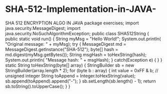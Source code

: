 # SHA-512-Implementation-in-JAVA-

SHA 512 ENCRYPTION ALGO IN JAVA 
package exercises; 
import java.security.MessageDigest; 
import java.security.NoSuchAlgorithmException; 
public class SHA512String {
          public static void run() { 
                        String myMsg = "Hello World!"; 
                        System.out.println( "Original message: " + myMsg); 
                          try { 
                                  MessageDigest md = MessageDigest.getInstance("SHA-512"); 
                                  byte[] hash = md.digest(myMsg.getBytes()); 
                                  String msgHash = toHexString(hash); 
                                  System.out.println( "Message hash: " + msgHash);
                              } catch(Exception e) { } }
static String toHexString(byte[] array)
{ 
    StringBuilder sb = new StringBuilder(array.length * 2); 
    for (byte b : array) 
        { 
           int value = 0xFF & b;
           // unsigned integer String toAppend = Integer.toHexString(value); 
           sb.append(toAppend).append("-");
        } 
        sb.setLength(sb.length() - 1); 
        return sb.toString().toUpperCase(); 
        } 
}
